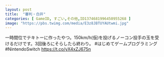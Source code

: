 ```yaml
---
layout: post
title:  "審判・白井"
categories: [ GameID, すごい,その他,ID1374681996450955268 ]
image: "https://pbs.twimg.com/media/E3z8JBTUYAUtwmi.jpg"
---
```

一時間位でテキトーに作ったやつ。150km/h(仮)を投げるノーコン投手の玉を受けるだけです。3回後ろにそらしたら終わり。
#はじめてゲームプログラミング #NintendoSwitch https://t.co/yX4xZJ675n
